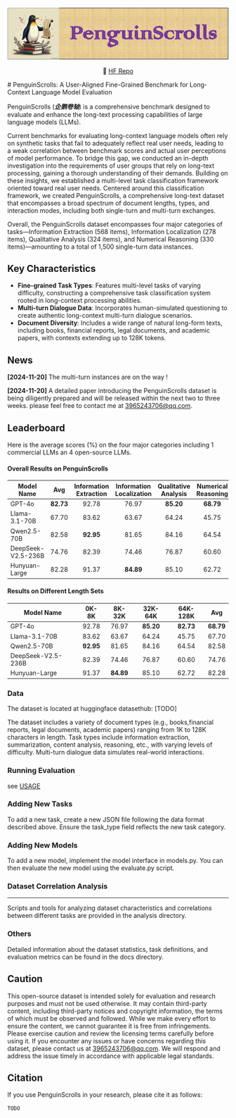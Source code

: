 ![](1.gif)
<p align="center">
    🤗 <a href="https://huggingface.co/datasets/" target="_blank">HF Repo</a> 
</p>
# PenguinScrolls: A User-Aligned Fine-Grained Benchmark for Long-Context Language Model Evaluation

PenguinScrolls (***企鹅卷轴***) is a comprehensive benchmark designed to evaluate and enhance the long-text processing capabilities of large language models (LLMs).

Current benchmarks for evaluating long-context language models often rely on synthetic tasks that fail to  adequately reflect real user needs, leading to a weak correlation between benchmark scores and actual user perceptions of model performance. To bridge this gap,  we conducted an in-depth investigation into the requirements of user groups that rely on long-text processing, gaining a thorough understanding of their demands. 
Building on these insights, we established a multi-level task classification framework oriented toward real user needs. Centered around this classification framework, we created PenguinScrolls, a comprehensive long-text dataset that encompasses a broad spectrum of document lengths, types, and interaction modes, including both single-turn and multi-turn exchanges.

Overall, the PenguinScrolls dataset encompasses four major categories of tasks—Information Extraction (568 items), Information Localization (278 items), Qualitative Analysis (324 items), and Numerical Reasoning (330 items)—amounting to a total of 1,500 single-turn data instances. 



## Key Characteristics

* **Fine-grained Task Types**: Features multi-level tasks of varying difficulty, constructing a comprehensive task classification system rooted in long-context processing abilities.
* **Multi-turn Dialogue Data**: Incorporates human-simulated questioning to create authentic long-context multi-turn dialogue scenarios.
* **Document Diversity**: Includes a wide range of natural long-form texts, including books, financial reports, legal documents, and academic papers, with contexts extending up to 128K tokens.

## News
**[2024-11-20]** The multi-turn instances are on the way !

**[2024-11-20]** A detailed paper introducing the PenguinScrolls dataset is being diligently prepared and will be released within the next two to three weeks. please feel free to contact me at 3965243706@qq.com.

## Leaderboard
Here is the average scores (%) on the four major categories including 1 commercial LLMs an 4 open-source LLMs.


#### Overall Results on  PenguinScrolls
| Model Name       |  Avg  | Information Extraction | Information Localization | Qualitative Analysis | Numerical Reasoning |
| ---------------- | :---: | :--------------------: | :----------------------: | :------------------: | :-----------------: |
| GPT-4o           |  **82.73**   |           92.78           |            76.97            |          **85.20**          |         **68.79**          |
| Llama-3.1-70B    |  67.70   |           83.62           |            63.67            |          64.24          |         45.75          |
| Qwen2.5-70B |  82.58   |           **92.95**           |            81.65            |          84.16          |         64.54          |
| DeepSeek-V2.5-236B    |  74.76   |           82.39           |            74.46            |          76.87          |         60.60          |
| Hunyuan-Large      |  82.28   |           91.37           |            **84.89**            |          85.10          |         62.72          |

#### Results on Different Length Sets

| Model Name       | 0K-8K | 8K-32K | 32K-64K | 64K-128K |  Avg  |
| ---------------- | :--------------------: | :----------------------: | :------------------: | :-----------------: | :---: |
| GPT-4o           |           92.78           |            76.97            |          **85.20**          |  **82.73**   |         **68.79**          |
| Llama-3.1-70B    |           83.62           |            63.67            |          64.24          |         45.75          |  67.70   |
| Qwen2.5-70B |           **92.95**           |            81.65            |          84.16          |         64.54          |  82.58   |
| DeepSeek-V2.5-236B    |           82.39           |            74.46            |          76.87          |         60.60          |  74.76   |
| Hunyuan-Large      |           91.37           |            **84.89**            |          85.10          |         62.72          |  82.28   |




### Data

The dataset is located at huggingface datasethub: [TODO]

The dataset includes a variety of document types (e.g., books,financial reports, legal documents, academic papers) ranging from 1K to 128K characters in length. Task types include information extraction, summarization, content analysis, reasoning, etc., with varying levels of difficulty. Multi-turn dialogue data simulates real-world interactions. 

### Running Evaluation

see [USAGE](./USAGE.md)


### Adding New Tasks

To add a new task, create a new JSON file following the data format described above. Ensure the task_type field reflects the new task category.

### Adding New Models

To add a new model, implement the model interface in models.py. You can then evaluate the new model using the evaluate.py script.

### Dataset Correlation Analysis
****
Scripts and tools for analyzing dataset characteristics and correlations between different tasks are provided in the analysis directory.

### Others

Detailed information about the dataset statistics, task definitions, and evaluation metrics can be found in the docs directory.

## Caution
This open-source dataset is intended solely for evaluation and research purposes and must not be used otherwise. It may contain third-party content, including third-party notices and copyright information, the terms of which must be observed and followed. While we make every effort to ensure the content, we cannot guarantee it is free from infringements. Please exercise caution and review the  licensing terms carefully before using it. If you encounter any issues or have concerns regarding this dataset, please contact us at 3965243706@qq.com. We will respond and address the issue timely in accordance with applicable legal standards.


## Citation

If you use PenguinScrolls in your research, please cite it as follows:


```
TODO
```



